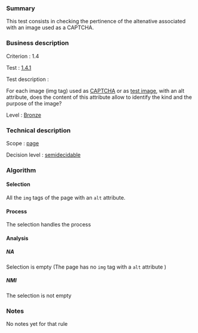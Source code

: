 ### Summary

This test consists in checking the pertinence of the altenative
associated with an image used as a CAPTCHA.

### Business description

Criterion : 1.4

Test : [1.4.1](http://www.accessiweb.org/index.php/accessiweb-22-english-version.html#test-1-4-1)

Test description :

For each image (img tag) used as
[CAPTCHA](http://www.braillenet.org/accessibilite/referentiel-aw21-en/glossaire.php#mcaptcha)
or as [test
image](http://www.braillenet.org/accessibilite/referentiel-aw21-en/glossaire.php#mImgTest),
with an alt attribute, does the content of this attribute allow to
identify the kind and the purpose of the image?

Level : [Bronze](/en/category/rules-design/accessiweb-11/level/bronze)

### Technical description

Scope : [page](/en/category/rules-design/accessiweb-11/scope/page)

Decision level :
[semidecidable](/en/category/rules-design/accessiweb-11/decision-level/semidecidable)

### Algorithm

#### Selection

All the `img` tags of the page with an `alt` attribute.

#### Process

The selection handles the process

#### Analysis

##### NA

Selection is empty (The page has no `img` tag with a `alt` attribute )

##### NMI

The selection is not empty

### Notes

No notes yet for that rule
